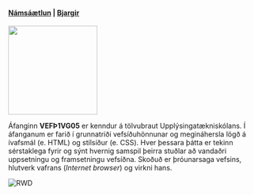 #### [Námsáætlun](https://github.com/vefgrunnur/21H/blob/main/Verkefni/VEF%C3%9E1VG05AU_V21-2.pdf) | [Bjargir](https://github.com/vefgrunnur/21H/wiki/Bjargir)

<img src="https://github.com/vefgrunnur/21H/blob/main/S%C3%BDnid%C3%A6mi/img/21H-VG.jpg" width="180" height="180"/>

Áfanginn **VEFÞ1VG05** er kenndur á tölvubraut Upplýsingatækniskólans. Í áfanganum er farið í grunnatriði vefsíðuhönnunar og megináhersla lögð á ívafsmál (e. HTML) og stílsíður (e. CSS). Hver þessara þátta er tekinn sérstaklega fyrir og sýnt hvernig samspil þeirra stuðlar að vandaðri uppsetningu og framsetningu vefsíðna. Skoðuð er þróunarsaga vefsins, hlutverk vafrans (*Internet browser*) og virkni hans.

![RWD](https://github.com/vefgrunnur/21H/blob/main/S%C3%BDnid%C3%A6mi/img/Responsive-Web-Design.jpg)